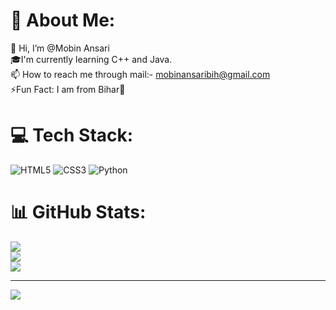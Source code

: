 # 💫 About Me:
👋 Hi, I’m @Mobin Ansari<br>🎓I'm currently learning C++ and Java.<br>📫 How to reach me through mail:- mobinansaribih@gmail.com<br>⚡Fun Fact: I am from Bihar🙂


# 💻 Tech Stack:
![HTML5](https://img.shields.io/badge/html5-%23E34F26.svg?style=for-the-badge&logo=html5&logoColor=white) ![CSS3](https://img.shields.io/badge/css3-%231572B6.svg?style=for-the-badge&logo=css3&logoColor=white) ![Python](https://img.shields.io/badge/python-3670A0?style=for-the-badge&logo=python&logoColor=ffdd54)
# 📊 GitHub Stats:
![](https://github-readme-stats.vercel.app/api?username=mobin2706&theme=dark&hide_border=false&include_all_commits=false&count_private=false)<br/>
![](https://github-readme-streak-stats.herokuapp.com/?user=mobin2706&theme=dark&hide_border=false)<br/>
![](https://github-readme-stats.vercel.app/api/top-langs/?username=mobin2706&theme=dark&hide_border=false&include_all_commits=false&count_private=false&layout=compact)

---
[![](https://visitcount.itsvg.in/api?id=mobin2706&icon=0&color=0)](https://visitcount.itsvg.in)

<!-- Proudly created with GPRM ( https://gprm.itsvg.in ) -->
